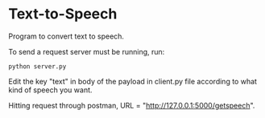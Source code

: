 # Text-to-Speech
Program to convert text to speech.

To send a request server must be running, run:
```
python server.py
```
Edit the key "text" in body of the payload in client.py file according to what kind of speech you want. 

Hitting request through postman, URL = "http://127.0.0.1:5000/getspeech".
